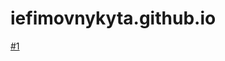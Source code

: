 # iefimovnykyta.github.io
 
[#1](https://iefimovnykyta.github.io/first%20landing%20page/main.html/ "landing page")
